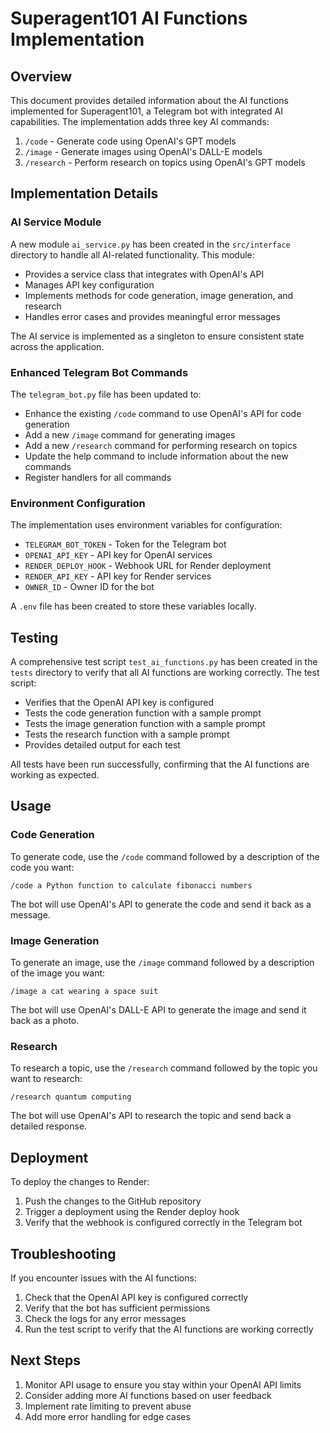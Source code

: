 # Superagent101 AI Functions Implementation

## Overview

This document provides detailed information about the AI functions implemented for Superagent101, a Telegram bot with integrated AI capabilities. The implementation adds three key AI commands:

1. `/code` - Generate code using OpenAI's GPT models
2. `/image` - Generate images using OpenAI's DALL-E models
3. `/research` - Perform research on topics using OpenAI's GPT models

## Implementation Details

### AI Service Module

A new module `ai_service.py` has been created in the `src/interface` directory to handle all AI-related functionality. This module:

- Provides a service class that integrates with OpenAI's API
- Manages API key configuration
- Implements methods for code generation, image generation, and research
- Handles error cases and provides meaningful error messages

The AI service is implemented as a singleton to ensure consistent state across the application.

### Enhanced Telegram Bot Commands

The `telegram_bot.py` file has been updated to:

- Enhance the existing `/code` command to use OpenAI's API for code generation
- Add a new `/image` command for generating images
- Add a new `/research` command for performing research on topics
- Update the help command to include information about the new commands
- Register handlers for all commands

### Environment Configuration

The implementation uses environment variables for configuration:

- `TELEGRAM_BOT_TOKEN` - Token for the Telegram bot
- `OPENAI_API_KEY` - API key for OpenAI services
- `RENDER_DEPLOY_HOOK` - Webhook URL for Render deployment
- `RENDER_API_KEY` - API key for Render services
- `OWNER_ID` - Owner ID for the bot

A `.env` file has been created to store these variables locally.

## Testing

A comprehensive test script `test_ai_functions.py` has been created in the `tests` directory to verify that all AI functions are working correctly. The test script:

- Verifies that the OpenAI API key is configured
- Tests the code generation function with a sample prompt
- Tests the image generation function with a sample prompt
- Tests the research function with a sample prompt
- Provides detailed output for each test

All tests have been run successfully, confirming that the AI functions are working as expected.

## Usage

### Code Generation

To generate code, use the `/code` command followed by a description of the code you want:

```
/code a Python function to calculate fibonacci numbers
```

The bot will use OpenAI's API to generate the code and send it back as a message.

### Image Generation

To generate an image, use the `/image` command followed by a description of the image you want:

```
/image a cat wearing a space suit
```

The bot will use OpenAI's DALL-E API to generate the image and send it back as a photo.

### Research

To research a topic, use the `/research` command followed by the topic you want to research:

```
/research quantum computing
```

The bot will use OpenAI's API to research the topic and send back a detailed response.

## Deployment

To deploy the changes to Render:

1. Push the changes to the GitHub repository
2. Trigger a deployment using the Render deploy hook
3. Verify that the webhook is configured correctly in the Telegram bot

## Troubleshooting

If you encounter issues with the AI functions:

1. Check that the OpenAI API key is configured correctly
2. Verify that the bot has sufficient permissions
3. Check the logs for any error messages
4. Run the test script to verify that the AI functions are working correctly

## Next Steps

1. Monitor API usage to ensure you stay within your OpenAI API limits
2. Consider adding more AI functions based on user feedback
3. Implement rate limiting to prevent abuse
4. Add more error handling for edge cases
